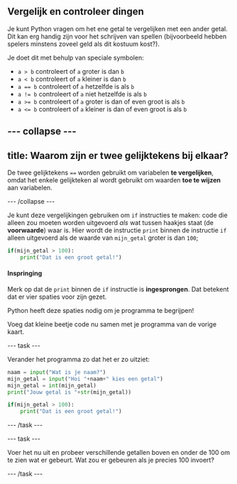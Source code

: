 ## Vergelijk en controleer dingen

Je kunt Python vragen om het ene getal te vergelijken met een ander getal. Dit kan erg handig zijn voor het schrijven van spellen (bijvoorbeeld hebben spelers minstens zoveel geld als dit kostuum kost?).

Je doet dit met behulp van speciale symbolen:
* `a > b` controleert of `a` groter is dan `b`
* `a < b` controleert of `a` kleiner is dan `b`
* `a == b` controleert of `a` hetzelfde is als `b`
* `a != b` controleert of `a` niet hetzelfde is als `b`
* `a >= b` controleert of `a` groter is dan of even groot is als `b`
* `a <= b` controleert of `a` kleiner is dan of even groot is als `b`

--- collapse ---
---
title: Waarom zijn er twee gelijktekens bij elkaar?
---

De twee gelijktekens `==` worden gebruikt om variabelen **te vergelijken**, omdat het enkele gelijkteken al wordt gebruikt om waarden **toe te wijzen** aan variabelen.

--- /collapse ---

Je kunt deze vergelijkingen gebruiken om `if` instructies te maken: code die alleen zou moeten worden uitgevoerd _als_ wat tussen haakjes staat (de **voorwaarde**) waar is. Hier wordt de instructie `print` binnen de instructie `if` alleen uitgevoerd als de waarde van `mijn_getal` groter is dan `100`;

```python
if(mijn_getal > 100):
    print("Dat is een groot getal!")
```

#### Inspringing
Merk op dat de `print` binnen de `if` instructie is **ingesprongen**. Dat betekent dat er vier spaties voor zijn gezet.

Python heeft deze spaties nodig om je programma te begrijpen!

Voeg dat kleine beetje code nu samen met je programma van de vorige kaart.

--- task ---

Verander het programma zo dat het er zo uitziet:

```python
naam = input("Wat is je naam?")
mijn_getal = input("Hoi "+naam+" kies een getal")
mijn_getal = int(mijn_getal)
print("Jouw getal is "+str(mijn_getal))

if(mijn_getal > 100):
    print("Dat is een groot getal!")
```

--- /task ---

--- task ---

Voer het nu uit en probeer verschillende getallen boven en onder de 100 om te zien wat er gebeurt. Wat zou er gebeuren als je precies 100 invoert?

--- /task ---
